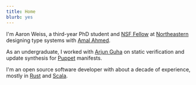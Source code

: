```yaml
---
title: Home 
blurb: yes
---
```


I'm Aaron Weiss, a third-year PhD student and [NSF Fellow](https://nsfgrfp.org) at
[Northeastern](https://www.khoury.northeastern.edu/) designing type systems with
[Amal Ahmed](http://www.ccs.neu.edu/home/amal/).

As an undergraduate, I worked with [Arjun Guha](http://people.cs.umass.edu/~arjun/) on static
verification and update synthesis for [Puppet](https://puppet.com/) manifests.

I'm an open source software developer with about a decade of experience, mostly in
[Rust](http://www.rust-lang.org/) and [Scala](http://www.scala-lang.org).
